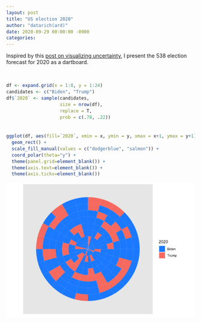 ```yaml
---
layout: post
title: "US election 2020"
author: "datarich(ard)"
date: 2020-09-29 00:00:00 -0900
categories:
---
```


Inspired by this [post on visualizing
uncertainty](https://magazine.northwestern.edu/exclusives/understanding-uncertainty/),
I present the 538 election forecast for 2020 as a dartboard.

<br>

``` r
df <- expand.grid(x = 1:8, y = 1:24)
candidates <- c("Biden", "Trump")
df$`2020` <- sample(candidates, 
                    size = nrow(df), 
                    replace = T,
                    prob = c(.78, .22))


ggplot(df, aes(fill=`2020`, xmin = x, ymin = y, xmax = x+1, ymax = y+1)) +
  geom_rect() +
  scale_fill_manual(values = c("dodgerblue", "salmon")) +
  coord_polar(theta="y") +
  theme(panel.grid=element_blank()) +
  theme(axis.text=element_blank()) +
  theme(axis.ticks=element_blank())
```

![dartboard](../images/dartboard-1.png)

<br>
